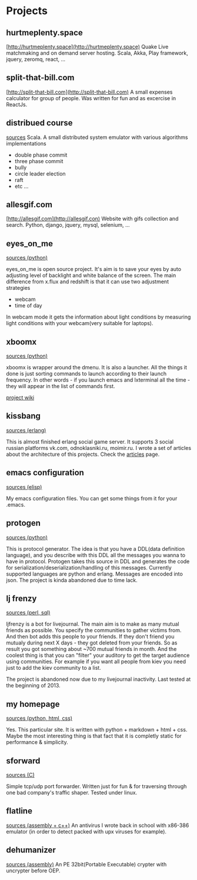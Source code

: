 # Projects #

## hurtmeplenty.space ##
[http://hurtmeplenty.space](http://hurtmeplenty.space)
Quake Live matchmaking and on demand server hosting.
Scala, Akka, Play framework, jquery, zeromq, react, ...

## split-that-bill.com ##
[http://split-that-bill.com](http://split-that-bill.com)
A small expenses calculator for group of people. Was written for fun and as excercise in ReactJs.

## distribued course ##
[sources](https://github.com/dehun/distributed-course)
Scala. A small distributed system emulator with various algorithms implementations

- double phase commit
- three phase commit
- bully
- circle leader election
- raft
- etc ...

## allesgif.com ##
[http://allesgif.com](http://allesgif.con)
Website with gifs collection and search. Python, django, jquery, mysql, selenium, ...

## eyes\_on\_me ##
[sources (python)](https://bitbucket.org/dehun/eyes_on_me/)

eyes\_on\_me is open source project. It's aim is to save your eyes by auto adjusting level of backlight and
white balance of the screen. The main difference from x.flux and redshift is that it can use two adjustment strategies

* webcam
* time of day

In webcam mode it gets the information about light conditions by measuring light conditions with your webcam(very suitable for laptops).  

## xboomx ##
[sources (python)](https://bitbucket.org/dehun/xboomx/)

xboomx is wrapper around the dmenu. It is also a launcher. All the things it done is just sorting commands to launch according to their launch frequency.
In other words - if you launch emacs and lxterminal all the time - they will appear in the list of commands first.

[project wiki](https://bitbucket.org/dehun/xboomx/wiki/Home)

## kissbang ##
[sources (erlang)](https://bitbucket.org/dehun/kissbang/)

This is almost finished erlang social game server. It supports 3 social russian platforms vk.com, odnoklasniki.ru, moimir.ru.
I wrote a set of articles about the architecture of this projects. Check the [articles](articles.html) page.

## emacs configuration ##
[sources (elisp)](https://bitbucket.org/dehun/dotemacs/)

My emacs configuration files. You can get some things from it for your .emacs.

## protogen ##
[sources (python)](https://bitbucket.org/dehun/protogen/)

This is protocol generator. The idea is that you have a DDL(data definition language),
and you describe with this DDL all the messages you wanna to have in protocol.
Protogen takes this source in DDL and generates the code for serialization/deserialization/handling of this messages.
Currently supported languages are python and erlang. Messages are encoded into json.
The project is kinda abandoned due to time lack.

## lj frenzy ##
[sources (perl, sql)](https://bitbucket.org/dehun/ljfrenzy/)

ljfrenzy is a bot for livejournal. The main aim is to make as many mutual friends as possible.
You specify the communities to gather victims from. And then bot adds this people to your friends.
If they don't friend you mutualy during next X days - they got deleted from your friends.
So as result you got something about ~700 mutual friends in month.
And the coolest thing is that you can "filter" your auditory to get the target audience using communities.
For example if you want all people from kiev you need just to add the kiev community to a list.

The project is abandoned now due to my livejournal inactivity. Last tested at the beginning of 2013.

## my homepage ##
[sources (python, html, css)](https://bitbucket.org/dehun/site/)

Yes. This particular site. It is written with python + markdown + html + css.
Maybe the most interesting thing is that fact that it is completly static for performance & simplicity.

## sforward ##
[sources (C)](https://bitbucket.org/dehun/sforward/)

Simple tcp/udp port forwarder. Written just for fun & for traversing through one bad company's traffic shaper.
Tested under linux.

## flatline ##
[sources (assembly + c++)](https://bitbucket.org/dehun/flatline)
An antivirus I wrote back in school with x86-386 emulator (in order to detect packed with upx viruses for example).


## dehumanizer ##
[sources (assembly)](https://bitbucket.org/dehun/dehumanizer)
An PE 32bit(Portable Executable) crypter with uncrypter before OEP.
